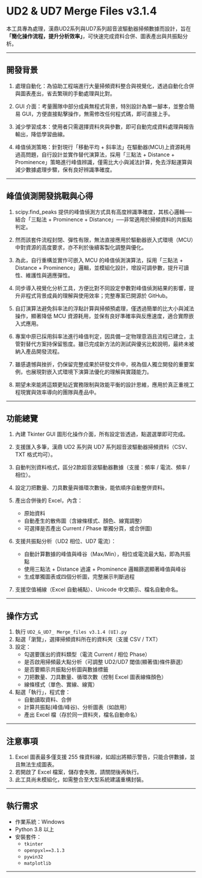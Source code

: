 # UD2 & UD7 Merge Files v3.1.4

本工具專為處理，漢鼎UD2系列與UD7系列超音波驅動器掃頻數據而設計，旨在 **「簡化操作流程，提升分析效率」**，可快速完成資料合併、圖表產出與共振點分析。

---

## 開發背景

1. 處理自動化：為協助工程端進行大量掃頻資料整合與視覺化，透過自動化合併與圖表產出，省去繁瑣的手動處理與比對。

2. GUI 介面：考量團隊中部分成員無程式背景，特別設計為單一腳本，並整合簡易 GUI，方便直接點擊操作，無需修改任何程式碼，即可直接上手。

3. 減少學習成本：使用者只需選擇資料夾與參數，即可自動完成資料處理與報告輸出，降低學習曲線。

4. 峰值偵測策略：針對現行「移動平均 + 斜率法」在驅動器(MCU)上資源耗用過高問題，自行設計並實作替代演算法，採用「三點法 + Distance + Prominence」策略進行峰值辨識，僅需比大小與減法計算，免去浮點運算與減少數據處理步驟，保有良好辨識準確度。

---

## 峰值偵測開發挑戰與心得

1. scipy.find_peaks 提供的峰值偵測方式具有高度辨識準確度，其核心邏輯──結合「三點法 + Prominence + Distance」──非常適用於掃頻資料的共振點判定。

2. 然而該套件流程封閉、彈性有限，無法直接應用於驅動器嵌入式環境（MCU）中對資源的高度要求，亦不利於後續客製化調整與優化。

3. 為此，自行重構並實作可嵌入 MCU 的峰值偵測演算法，採用「三點法 + Distance + Prominence」邏輯，並模組化設計，增設可調參數，提升可讀性、維護性與適應彈性。

4. 同步導入視覺化分析工具，方便比對不同設定參數對峰值偵測結果的影響，提升非程式背景成員的理解與使用效率；完整專案已開源於 GitHub。

5. 自訂演算法避免斜率法的浮點計算與掃頻預處理，僅透過簡單的比大小與減法操作，顯著降低 MCU 資源耗用，並保有良好準確率與反應速度，適合實際嵌入式應用。

6. 專案中原已採用斜率法進行峰值判定，因具備一定物理意涵且流程已建立，主管對替代方案持保留態度。雖已完成新方法的測試與優劣比較說明，最終未被納入產品開發流程。

7. 雖感遺憾與挫折，仍保留完整成果於研發文件中，視為個人獨立開發的重要案例，也展現對嵌入式環境下演算法優化的理解與實踐能力。

8. 期望未來能將這類更貼近實務限制與效能平衡的設計思維，應用於真正重視工程現實與效率導向的團隊與產品中。

---

## 功能總覽

1. 內建 Tkinter GUI 圖形化操作介面，所有設定皆透過，點選選單即可完成。

2. 支援匯入多筆，漢鼎 UD2 系列與 UD7 系列超音波驅動器掃頻資料（CSV、TXT 格式均可）。

3. 自動判別資料格式，區分2款超音波驅動器數據（支援：頻率 / 電流、頻率 / 相位）。

4. 設定刀把數量、刀具數量與循環次數後，能依順序自動整併資料。

5. 產出合併後的 Excel，內含：
   - 原始資料
   - 自動產生的散佈圖（含線條樣式、顏色、線寬調整）
   - 可選擇是否產出 Current / Phase 單獨分頁，或合併圖)

6. 支援共振點分析（UD2 相位、UD7 電流）：
   - 自動計算數據的峰值與峰谷（Max/Min），相位或電流最大點，即為共振點
   - 使用三點法 + Distance 過濾 + Prominence 邏輯篩選顯著峰值與峰谷
   - 生成單獨圖表或四個分析圖，完整展示判斷過程

7. 支援空值補線（Excel 自動補點）、Unicode 中文顯示、檔名自動命名。

---

## 操作方式

1. 執行 `UD2_&_UD7_ Merge_files v3.1.4 (UI).py`
2. 點選「瀏覽」，選擇掃頻資料所在的資料夾（支援 CSV / TXT）
3. 設定：
   - 勾選要匯出的資料類型（電流 Current / 相位 Phase）
   - 是否啟用掃頻最大點分析（可調整 UD2/UD7 閾值(顯著值)條件篩選）
   - 是否要顯示共振點分析圖與數據標籤
   - 刀把數量、刀具數量、循環次數（控制 Excel 圖表線條顏色）
   - 線條樣式（單色、實線、線寬）
5. 點選「執行」，程式會：
   - 自動讀取資料、合併
   - 計算共振點(峰值/峰谷)、分析圖表（如啟用）
   - 產出 Excel 檔（存於同一資料夾，檔名自動命名）

---

## 注意事項

1. Excel 圖表最多僅支援 255 條資料線，如超出將顯示警告，只能合併數據，並且無法生成圖表。
2. 若開啟了 Excel 檔案，儲存會失敗，請關閉後再執行。
3. 此工具尚未模組化，如需整合至大型系統建議重構封裝。

---

## 執行需求

- 作業系統：Windows
- Python 3.8 以上
- 安裝套件：
  - `tkinter`
  - `openpyxl==3.1.3`
  - `pywin32`
  - `matplotlib`

---
